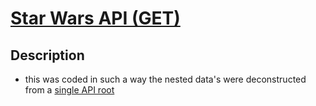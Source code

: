 # [Star Wars API (GET)](https://fidly-sw-api-get.netlify.app/) 

## Description
- this was coded in such a way the nested data's were deconstructed from a [single API root](https://swapi.dev/api/)
